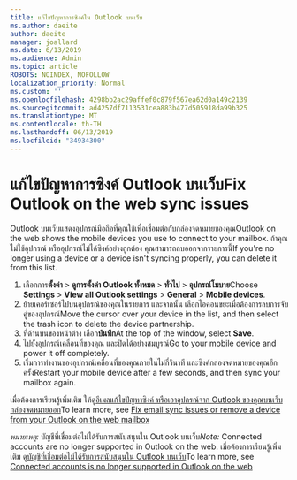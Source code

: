 ```yaml
---
title: แก้ไขปัญหาการซิงค์ใน Outlook บนเว็บ
ms.author: daeite
author: daeite
manager: joallard
ms.date: 6/13/2019
ms.audience: Admin
ms.topic: article
ROBOTS: NOINDEX, NOFOLLOW
localization_priority: Normal
ms.custom: ''
ms.openlocfilehash: 4298bb2ac29affef0c879f567ea62d0a149c2139
ms.sourcegitcommit: ad4257df7113531cea883b477d505918da99b325
ms.translationtype: MT
ms.contentlocale: th-TH
ms.lasthandoff: 06/13/2019
ms.locfileid: "34934300"
---
```

# <a name="fix-outlook-on-the-web-sync-issues"></a><span data-ttu-id="5b9eb-102">แก้ไขปัญหาการซิงค์ Outlook บนเว็บ</span><span class="sxs-lookup"><span data-stu-id="5b9eb-102">Fix Outlook on the web sync issues</span></span>

<span data-ttu-id="5b9eb-103">Outlook บนเว็บแสดงอุปกรณ์มือถือที่คุณใช้เพื่อเชื่อมต่อกับกล่องจดหมายของคุณ</span><span class="sxs-lookup"><span data-stu-id="5b9eb-103">Outlook on the web shows the mobile devices you use to connect to your mailbox.</span></span> <span data-ttu-id="5b9eb-104">ถ้าคุณไม่ใช้อุปกรณ์ หรืออุปกรณ์ไม่ได้ซิงค์อย่างถูกต้อง คุณสามารถลบออกจากรายการนี้</span><span class="sxs-lookup"><span data-stu-id="5b9eb-104">If you're no longer using a device or a device isn't syncing properly, you can delete it from this list.</span></span>

1. <span data-ttu-id="5b9eb-105">เลือกการ**ตั้งค่า** > **ดูการตั้งค่า Outlook ทั้งหมด** > **ทั่วไป** > **อุปกรณ์โมบาย**</span><span class="sxs-lookup"><span data-stu-id="5b9eb-105">Choose **Settings** > **View all Outlook settings** > **General** > **Mobile devices**.</span></span>
1. <span data-ttu-id="5b9eb-106">ย้ายเคอร์เซอร์ไปบนอุปกรณ์ของคุณในรายการ และจากนั้น เลือกไอคอนขยะเมื่อต้องการลบการจับคู่ของอุปกรณ์</span><span class="sxs-lookup"><span data-stu-id="5b9eb-106">Move the cursor over your device in the list, and then select the trash icon to delete the device partnership.</span></span>
1. <span data-ttu-id="5b9eb-107">ที่ด้านบนของหน้าต่าง เลือก**บันทึก**</span><span class="sxs-lookup"><span data-stu-id="5b9eb-107">At the top of the window, select **Save**.</span></span>
1. <span data-ttu-id="5b9eb-108">ไปยังอุปกรณ์เคลื่อนที่ของคุณ และปิดได้อย่างสมบูรณ์</span><span class="sxs-lookup"><span data-stu-id="5b9eb-108">Go to your mobile device and power it off completely.</span></span>
1. <span data-ttu-id="5b9eb-109">เริ่มการทำงานของอุปกรณ์เคลื่อนที่ของคุณภายในไม่กี่วินาที และซิงค์กล่องจดหมายของคุณอีกครั้ง</span><span class="sxs-lookup"><span data-stu-id="5b9eb-109">Restart your mobile device after a few seconds, and then sync your mailbox again.</span></span>

<span data-ttu-id="5b9eb-110">เมื่อต้องการเรียนรู้เพิ่มเติม ให้ดู[อีเมลแก้ไขปัญหาซิงค์ หรือเอาอุปกรณ์จาก Outlook ของคุณบนเว็บกล่องจดหมายออก](https://support.office.com/article/775ed31c-05bd-4ee4-b1b3-33fad7b5b992)</span><span class="sxs-lookup"><span data-stu-id="5b9eb-110">To learn more, see [Fix email sync issues or remove a device from your Outlook on the web mailbox](https://support.office.com/article/775ed31c-05bd-4ee4-b1b3-33fad7b5b992)</span></span>

<span data-ttu-id="5b9eb-111">*หมายเหตุ:* บัญชีที่เชื่อมต่อไม่ได้รับการสนับสนุนใน Outlook บนเว็บ</span><span class="sxs-lookup"><span data-stu-id="5b9eb-111">*Note:* Connected accounts are no longer supported in Outlook on the web.</span></span> <span data-ttu-id="5b9eb-112">เมื่อต้องการเรียนรู้เพิ่มเติม ดู[บัญชีที่เชื่อมต่อไม่ได้รับการสนับสนุนใน Outlook บนเว็บ](https://support.office.com/article/5cc526bf-e928-4a99-8b9f-5e089df7d887)</span><span class="sxs-lookup"><span data-stu-id="5b9eb-112">To learn more, see [Connected accounts is no longer supported in Outlook on the web](https://support.office.com/article/5cc526bf-e928-4a99-8b9f-5e089df7d887)</span></span>